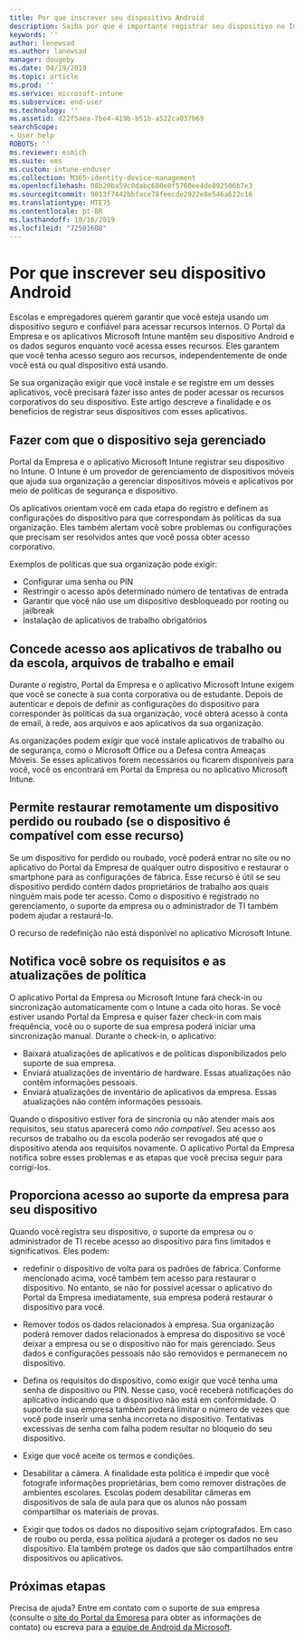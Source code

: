 ```yaml
---
title: Por que inscrever seu dispositivo Android
description: Saiba por que é importante registrar seu dispositivo no Intune
keywords: ''
author: lenewsad
ms.author: lanewsad
manager: dougeby
ms.date: 04/19/2019
ms.topic: article
ms.prod: ''
ms.service: microsoft-intune
ms.subservice: end-user
ms.technology: ''
ms.assetid: d22f5aea-7be4-419b-b51b-a522ca037b69
searchScope:
- User help
ROBOTS: ''
ms.reviewer: esmich
ms.suite: ems
ms.custom: intune-enduser
ms.collection: M365-identity-device-management
ms.openlocfilehash: 08b20ba59c0dabc680e0f5760ee4de892506b7e3
ms.sourcegitcommit: 9013f7442bbface78feecde2922e8e546a622c16
ms.translationtype: MTE75
ms.contentlocale: pt-BR
ms.lasthandoff: 10/16/2019
ms.locfileid: "72501608"
---
```

# <a name="why-enroll-your-android-device"></a>Por que inscrever seu dispositivo Android  

Escolas e empregadores querem garantir que você esteja usando um dispositivo seguro e confiável para acessar recursos internos. O Portal da Empresa e os aplicativos Microsoft Intune mantêm seu dispositivo Android e os dados seguros enquanto você acessa esses recursos. Eles garantem que você tenha acesso seguro aos recursos, independentemente de onde você está ou qual dispositivo está usando. 

Se sua organização exigir que você instale e se registre em um desses aplicativos, você precisará fazer isso antes de poder acessar os recursos corporativos do seu dispositivo. Este artigo descreve a finalidade e os benefícios de registrar seus dispositivos com esses aplicativos.  

## <a name="gets-your-device-managed"></a>Fazer com que o dispositivo seja gerenciado  
 Portal da Empresa e o aplicativo Microsoft Intune registrar seu dispositivo no Intune.  O Intune é um provedor de gerenciamento de dispositivos móveis que ajuda sua organização a gerenciar dispositivos móveis e aplicativos por meio de políticas de segurança e dispositivo. 

Os aplicativos orientam você em cada etapa do registro e definem as configurações do dispositivo para que correspondam às políticas da sua organização. Eles também alertam você sobre problemas ou configurações que precisam ser resolvidos antes que você possa obter acesso corporativo.  

Exemplos de políticas que sua organização pode exigir:  
* Configurar uma senha ou PIN
* Restringir o acesso após determinado número de tentativas de entrada
* Garantir que você não use um dispositivo desbloqueado por rooting ou jailbreak
* Instalação de aplicativos de trabalho obrigatórios  

## <a name="gives-you-access-to-work-and-school-apps-work-files-and-email"></a>Concede acesso aos aplicativos de trabalho ou da escola, arquivos de trabalho e email  
Durante o registro, Portal da Empresa e o aplicativo Microsoft Intune exigem que você se conecte à sua conta corporativa ou de estudante.  Depois de autenticar e depois de definir as configurações do dispositivo para corresponder às políticas da sua organização, você obterá acesso à conta de email, à rede, aos arquivos e aos aplicativos da sua organização.  

As organizações podem exigir que você instale aplicativos de trabalho ou de segurança, como o Microsoft Office ou a Defesa contra Ameaças Móveis. Se esses aplicativos forem necessários ou ficarem disponíveis para você, você os encontrará em Portal da Empresa ou no aplicativo Microsoft Intune.

## <a name="lets-you-remotely-reset-a-lost-or-stolen-device-if-device-supports-it"></a>Permite restaurar remotamente um dispositivo perdido ou roubado (se o dispositivo é compatível com esse recurso)
Se um dispositivo for perdido ou roubado, você poderá entrar no site ou no aplicativo do Portal da Empresa de qualquer outro dispositivo e restaurar o smartphone para as configurações de fábrica. Esse recurso é útil se seu dispositivo perdido contém dados proprietários de trabalho aos quais ninguém mais pode ter acesso. Como o dispositivo é registrado no gerenciamento, o suporte da empresa ou o administrador de TI também podem ajudar a restaurá-lo.  

O recurso de redefinição não está disponível no aplicativo Microsoft Intune.  

## <a name="notifies-you-of-policy-updates-and-requirements"></a>Notifica você sobre os requisitos e as atualizações de política
O aplicativo Portal da Empresa ou Microsoft Intune fará check-in ou sincronização automaticamente com o Intune a cada oito horas. Se você estiver usando Portal da Empresa e quiser fazer check-in com mais frequência, você ou o suporte de sua empresa poderá iniciar uma sincronização manual. Durante o check-in, o aplicativo:  

* Baixará atualizações de aplicativos e de políticas disponibilizados pelo suporte de sua empresa.  
* Enviará atualizações de inventário de hardware. Essas atualizações não contêm informações pessoais.  
* Enviará atualizações de inventário de aplicativos da empresa. Essas atualizações não contêm informações pessoais.  

Quando o dispositivo estiver fora de sincronia ou não atender mais aos requisitos, seu status aparecerá como *não compatível*. Seu acesso aos recursos de trabalho ou da escola poderão ser revogados até que o dispositivo atenda aos requisitos novamente. O aplicativo Portal da Empresa notifica sobre esses problemas e as etapas que você precisa seguir para corrigi-los.  


## <a name="permits-company-support-access-to-your-device"></a>Proporciona acesso ao suporte da empresa para seu dispositivo
Quando você registra seu dispositivo, o suporte da empresa ou o administrador de TI recebe acesso ao dispositivo para fins limitados e significativos. Eles podem:  

* redefinir o dispositivo de volta para os padrões de fábrica. Conforme mencionado acima, você também tem acesso para restaurar o dispositivo. No entanto, se não for possível acessar o aplicativo do Portal da Empresa imediatamente, sua empresa poderá restaurar o dispositivo para você.  

* Remover todos os dados relacionados à empresa. Sua organização poderá remover dados relacionados à empresa do dispositivo se você deixar a empresa ou se o dispositivo não for mais gerenciado. Seus dados e configurações pessoais não são removidos e permanecem no dispositivo.  

* Defina os requisitos do dispositivo, como exigir que você tenha uma senha de dispositivo ou PIN. Nesse caso, você receberá notificações do aplicativo indicando que o dispositivo não está em conformidade. O suporte da sua empresa também poderá limitar o número de vezes que você pode inserir uma senha incorreta no dispositivo. Tentativas excessivas de senha com falha podem resultar no bloqueio do seu dispositivo.  

* Exige que você aceite os termos e condições.  

* Desabilitar a câmera. A finalidade esta política é impedir que você fotografe informações proprietárias, bem como remover distrações de ambientes escolares. Escolas podem desabilitar câmeras em dispositivos de sala de aula para que os alunos não possam compartilhar os materiais de provas.  

* Exigir que todos os dados no dispositivo sejam criptografados. Em caso de roubo ou perda, essa política ajudará a proteger os dados no seu dispositivo. Ela também protege os dados que são compartilhados entre dispositivos ou aplicativos. 

## <a name="next-steps"></a>Próximas etapas  

Precisa de ajuda? Entre em contato com o suporte de sua empresa (consulte o [site do Portal da Empresa](https://go.microsoft.com/fwlink/?linkid=2010980) para obter as informações de contato) ou escreva para a <a href="mailto:wintunedroidfbk@microsoft.com?subject=I'm having trouble installing the Company Portal app on my Android device&body=Describe the issue you're experiencing here.">equipe de Android da Microsoft</a>.
